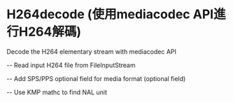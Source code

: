 # H264decode (使用mediacodec API進行H264解碼)
Decode the H264 elementary stream with mediacodec API

-- Read input H264 file from FileInputStream

-- Add SPS/PPS optional field for media format (optional field)

-- Use KMP mathc to find NAL unit

